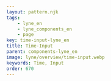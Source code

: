 ```yaml
---
layout: pattern.njk
tags: 
    - lyne_en
    - lyne_components_en
    - page
key: time-input-lyne_en
title: Time-Input
parent: components-lyne_en
image: lyne/overview/time-input.webp
keywords: Time, Input
order: 670
---
```

